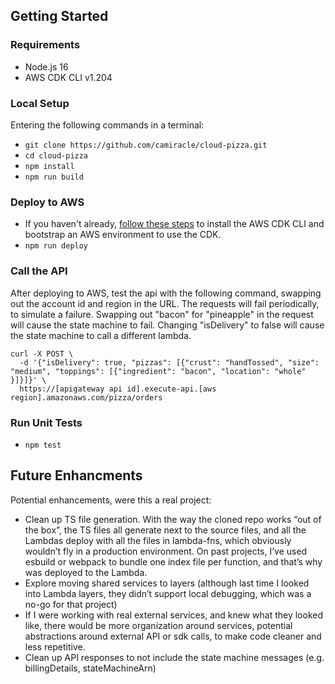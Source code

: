 ## Getting Started

### Requirements

- Node.js 16
- AWS CDK CLI v1.204

### Local Setup

Entering the following commands in a terminal:

- `git clone https://github.com/camiracle/cloud-pizza.git`
- `cd cloud-pizza`
- `npm install`
- `npm run build`

### Deploy to AWS

- If you haven't already, [follow these steps](https://docs.aws.amazon.com/cdk/v1/guide/getting_started.html#getting_started_install) to install the AWS CDK CLI and bootstrap an AWS environment to use the CDK.
- `npm run deploy`

### Call the API

After deploying to AWS, test the api with the following command, swapping out the account id and region in the URL. The requests will fail periodically, to simulate a failure. Swapping out "bacon" for "pineapple" in the request will cause the state machine to fail. Changing "isDelivery" to false will cause the state machine to call a different lambda.

    curl -X POST \
      -d '{"isDelivery": true, "pizzas": [{"crust": "handTossed", "size": "medium", "toppings": [{"ingredient": "bacon", "location": "whole" }]}]}' \
      https://[apigateway api id].execute-api.[aws region].amazonaws.com/pizza/orders

### Run Unit Tests

- `npm test`

## Future Enhancments

Potential enhancements, were this a real project:

- Clean up TS file generation. With the way the cloned repo works “out of the box”, the TS files all generate next to the source files, and all the Lambdas deploy with all the files in lambda-fns, which obviously wouldn’t fly in a production environment. On past projects, I’ve used esbuild or webpack to bundle one index file per function, and that’s why was deployed to the Lambda.
- Explore moving shared services to layers (although last time I looked into Lambda layers, they didn’t support local debugging, which was a no-go for that project)
- If I were working with real external services, and knew what they looked like, there would be more organization around services, potential abstractions around external API or sdk calls, to make code cleaner and less repetitive.
- Clean up API responses to not include the state machine messages (e.g. billingDetails, stateMachineArn)

